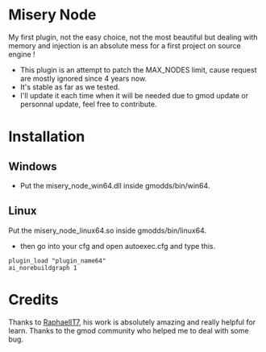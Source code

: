 # Misery Node

My first plugin, not the easy choice, not the most beautiful but dealing with memory and injection is an absolute mess for a first project on source engine ! 

- This plugin is an attempt to patch the MAX_NODES limit, cause request are mostly ignored since 4 years now. 
- It's stable as far as we tested.
- I'll update it each time when it will be needed due to gmod update or personnal update, feel free to contribute. 



# Installation

## Windows 
- Put the misery_node_win64.dll inside gmodds/bin/win64.

## Linux
Put the misery_node_linux64.so inside gmodds/bin/linux64.


- then go into your cfg and open autoexec.cfg and type this.

```
plugin_load "plugin_name64"
ai_norebuildgraph 1
 ```


# Credits

Thanks to [RaphaelIT7](https://github.com/RaphaelIT7/), his work is absolutely amazing and really helpful for learn. 
Thanks to the gmod community who helped me to deal with some bug.

